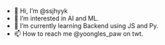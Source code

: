 - 👋 Hi, I’m @ssjhyyk
- 👀 I’m interested in AI and ML.
- 🌱 I’m currently learning Backend using JS and Py.
- 📫 How to reach me @yoongles_paw on twt.
